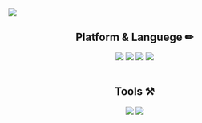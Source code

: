 <img src="https://capsule-render.vercel.app/api?type=waving&color=auto&height=200&section=header&text=게시판 CRUD Spring으로 구현해보기&fontSize=90" />


<div align="center">
  <h2> Platform & Languege ✏ </h2>
  <img src="https://img.shields.io/badge/spring-6DB33F?style=flat-square&logo=Spring&logoColor=green"/>
  <img src="https://img.shields.io/badge/MariaDB-003545?style=flat-square&logo=MariaDB&logoColor=brown"/>
  <img src="https://img.shields.io/badge/Java-007396?style=flat-square&logo=Java&logoColor=red"/>
  <img src="https://img.shields.io/badge/HTML5-E34F26?style=flat-square&logo=HTML5&logoColor=white"/>
</div>
<br />
<div align="center">
  <h2> Tools ⚒ </h2>
  <img src="https://img.shields.io/badge/IntelliJ IDEA-000000?style=flat-square&logo=IntelliJ IDEA&logoColor=white"/>
  <img src="https://img.shields.io/badge/GitHub-181717?style=flat-square&logo=GitHub&logoColor=white"/>
</div>

